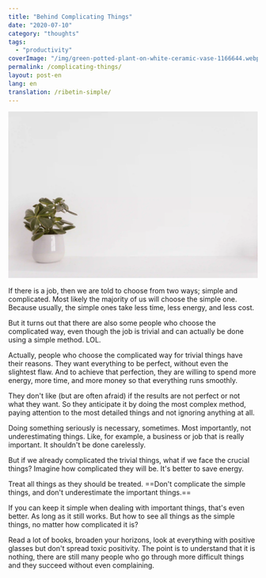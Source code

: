 ```yaml
---
title: "Behind Complicating Things"
date: "2020-07-10"
category: "thoughts"
tags:
  - "productivity"
coverImage: "/img/green-potted-plant-on-white-ceramic-vase-1166644.webp"
permalink: /complicating-things/
layout: post-en
lang: en
translation: /ribetin-simple/
---
```


![](/img/green-potted-plant-on-white-ceramic-vase-1166644.webp)

If there is a job, then we are told to choose from two ways; simple and complicated. Most likely the majority of us will choose the simple one. Because usually, the simple ones take less time, less energy, and less cost.

But it turns out that there are also some people who choose the complicated way, even though the job is trivial and can actually be done using a simple method. LOL.

Actually, people who choose the complicated way for trivial things have their reasons. They want everything to be perfect, without even the slightest flaw. And to achieve that perfection, they are willing to spend more energy, more time, and more money so that everything runs smoothly.

They don't like (but are often afraid) if the results are not perfect or not what they want. So they anticipate it by doing the most complex method, paying attention to the most detailed things and not ignoring anything at all.

Doing something seriously is necessary, sometimes. Most importantly, not underestimating things. Like, for example, a business or job that is really important. It shouldn't be done carelessly.

But if we already complicated the trivial things, what if we face the crucial things? Imagine how complicated they will be. It's better to save energy.

Treat all things as they should be treated. ==Don't complicate the simple things, and don't underestimate the important things.==

If you can keep it simple when dealing with important things, that's even better. As long as it still works. But how to see all things as the simple things, no matter how complicated it is?

Read a lot of books, broaden your horizons, look at everything with positive glasses but don't spread toxic positivity. The point is to understand that it is nothing, there are still many people who go through more difficult things and they succeed without even complaining.
